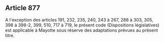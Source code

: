 Article 877
----
A l'exception des articles 191, 232, 235, 240, 243 à 267, 288 à 303, 305, 398 à
398-2, 399, 510, 717 à 719, le présent code (Dispositions législatives) est
applicable à Mayotte sous réserve des adaptations prévues au présent titre.
